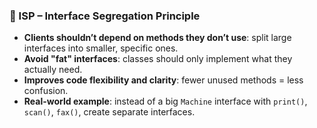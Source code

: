 ### 🧱 ISP – Interface Segregation Principle

- **Clients shouldn’t depend on methods they don’t use**: split large interfaces into smaller, specific ones.
- **Avoid "fat" interfaces**: classes should only implement what they actually need.
- **Improves code flexibility and clarity**: fewer unused methods = less confusion.
- **Real-world example**: instead of a big `Machine` interface with `print()`, `scan()`, `fax()`, create separate interfaces.